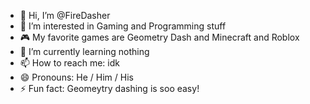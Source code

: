 - 👋 Hi, I’m @FireDasher
- 👀 I’m interested in Gaming and Programming stuff
- 🎮 My favorite games are Geometry Dash and Minecraft and Roblox
- 🌱 I’m currently learning nothing
- 📫 How to reach me: idk
- 😄 Pronouns: He / Him / His
- ⚡ Fun fact: Geomeytry dashing is soo easy!
